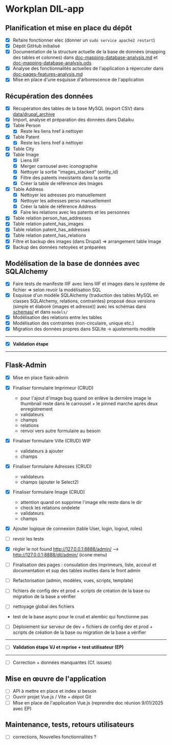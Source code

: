 # Workplan DIL-app

## Planification et mise en place du dépôt

- [X] Refaire fonctionner elec (donner un `sudo service apache2 restart`)
- [X] Dépôt GitHub initialisé
- [X] Documentation de la structure actuelle de la base de données (mapping des tables et colonnes) dans [doc-mapping-database-analysis.md](Analysis/doc-mapping-database-analysis.md) et [doc-mapping-database-analysis.ods](Analysis/doc-mapping-database-analysis.ods)
- [X] Analyse des fonctionnalités actuelles de l'application à répercuter dans [doc-pages-features-analysis.md](Analysis/doc-pages-features-analysis.md)
- [X] Mise en place d'une esquisse d'arborescence de l'application

## Récupération des données

- [X] Récupération des tables de la base MySQL (export CSV) dans [data/drupal_archive](../../data/drupal_archive)
- [X] Import, analyse et préparation des données dans Dataiku
- [X] Table Person
  - [X] Reste les liens href à nettoyer
- [X] Table Patent
  - [X] Reste les liens href à nettoyer
- [X] Table City
- [X] Table Image
  - [X] Liens IIIF 
  - [X] Merger carrousel avec iconographie
  - [X] Nettoyer la sortie "images_stacked" (entity_id)
  - [X] Filtre des patents inexistants dans la sortie
  - [X] Créer la table de référence des Images
- [X] Table Address
  - [X] Nettoyer les adresses pro manuellement
  - [X] Nettoyer les adresses perso manuellement
  - [X] Créer la table de référence Address
  - [X] Faire les relations avec les patents et les personnes
- [X] Table relation person_has_addresses
- [X] Table relation patent_has_images
- [X] Table relation patent_has_addresses
- [X] Table relation patent_has_relations
- [X] Filtre et backup des images (dans Drupal) => arrangement table Image
- [X] Backup des données netoyées et préparées

## Modélisation de la base de données avec SQLAlchemy

- [X] Faire tests de manifeste IIIF avec liens IIIF et images dans le système de fichier => selon revoir la modélisation SQL
- [X] Esquisse d'un modèle SQLAlchemy (traduction des tables MySQL en classes SQLAlchemy, relations, contraintes) proposé deux versions (simple et élaboré (images et adresse)) avec les schémas dans [schemas/](Proposal/schemas) et dans `models/`
- [X] Modélisation des relations entre les tables
- [X] Modélisation des contraintes (non-circulaire, unique etc.)
- [X] Migration des données propres dans SQLite -> ajustements modèle

---
- [X] **Validation étape**
---

## Flask-Admin

- [X] Mise en place flask-admin


- [X] Finaliser formulaire Imprimeur (CRUD)
    - pour l'ajout d'image bug quand on enlève la dernière image le thumbnail reste dans le carrousel + le pinned marche après deux enregistrement
    - validateurs
    - champs
    - relations
    - renvoi vers autre formulaire au besoin
- [X] Finaliser formulaire Ville (CRUD) WIP
  - validateurs à ajouter
  - champs
- [X] Finaliser formulaire Adresses (CRUD)
  - validateurs
  - champs (ajouter le Select2)
- [X] Finaliser formulaire Image (CRUD)
  - attention quand on supprime l'image elle reste dans le dir
  - check les relations ondelete
  - validateurs
  - champs
- [X] Ajouter logique de connexion (table User, login, logout, roles)
- [ ] revoir les tests
- [X] régler le not found http://127.0.0.1:8888/admin/ --> http://127.0.0.1:8888/dil/admin/ (icone menu)
- [ ] Finalisation des pages : consulation des imprimeurs, liste, acceuil et documentation et sup des tables inutiles dans le front admin
- [ ] Refactorisation (admin, modèles, vues, scripts, template)
- [ ] fichiers de config dev et prod + scripts de création de la base ou migration de la base a vérifier
- [ ] nettoyage global des fichiers
- test de la base async pour le crud et alembic qui fonctionne pas
- [ ] Déploiement sur serveur de dev + fichiers de config dev et prod + scripts de création de la base ou migration de la base a vérifier
---
- [ ] **Validation étape VJ et reprise + test utilisateur (EP)**
---
- [ ] Correction + données manquantes (Cf. issues)

## Mise en œuvre de l'application

- [ ] API à mettre en place et index si besoin
- [ ] Ouvrir projet Vue.js / Vite + dépot Git
- [ ] Mise en place de l'application Vue.js (reprendre doc réunion 9/01/2025 avec EP)

## Maintenance, tests, retours utilisateurs

- [ ] corrections, Nouvelles fonctionnalités ?